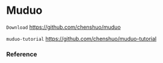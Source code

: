 # Muduo

`Download` <https://github.com/chenshuo/muduo>

`muduo-tutorial` <https://github.com/chenshuo/muduo-tutorial>

















### Reference

